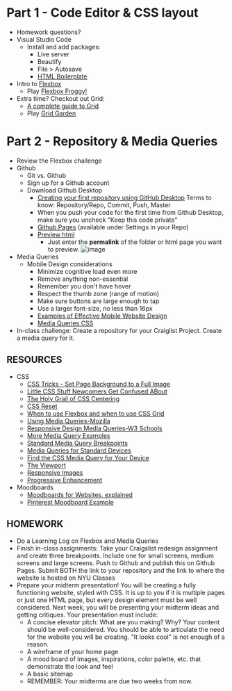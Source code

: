 # Part 1 - Code Editor & CSS layout
* Homework questions?
* Visual Studio Code
  * Install and add packages:
    * Live server
    * Beautify
    * File > Autosave
    * [HTML Boilerplate](https://marketplace.visualstudio.com/items?itemName=sidthesloth.html5-boilerplate)
* Intro to [Flexbox](https://css-tricks.com/snippets/css/a-guide-to-flexbox/)
  * Play	[Flexbox Froggy!](https://flexboxfroggy.com/)
* Extra time? Checkout out Grid:
  * [A complete guide to Grid](https://css-tricks.com/snippets/css/complete-guide-grid/)
  * Play [Grid Garden](https://codepip.com/games/grid-garden/)
  
# Part 2 - Repository & Media Queries
* Review the Flexbox challenge
* Github
  * Git vs. Github
  * Sign up for a Github account
  * Download Github Desktop
    * [Creating your first repository using GitHub Desktop](https://help.github.com/en/desktop/getting-started-with-github-desktop/creating-your-first-repository-using-github-desktop) Terms to know: Repository/Repo, Commit, Push, Master
    * When you push your code for the first time from Github Desktop, make sure you uncheck "Keep this code private"
    * [Github Pages](https://pages.github.com/) (available under Settings in your Repo)
    * [Preview html](https://htmlpreview.github.io/?)
      * Just enter the **permalink** of the folder or html page you want to preview.
      ![image](https://github.com/user-attachments/assets/774747f7-fc78-457c-9c56-4055279059be)
* Media Queries
  * Mobile Design considerations
    * Minimize cognitive load even more
    * Remove anything non-essential
    * Remember you don't have hover
    * Respect the thumb zone (range of motion)
    * Make sure buttons are large enough to tap
    * Use a larger font-size, no less than 16px
    * [Examples of Effective Mobile Website Design](https://www.impactbnd.com/examples-of-effective-mobile-website-design)
    * [Media Queries CSS](https://developer.mozilla.org/en-US/docs/Web/CSS/CSS_media_queries/Using_media_queries)
* In-class challenge: Create a repository for your Craiglist Project. Create a media query for it.
## RESOURCES
* CSS
  * [CSS Tricks - Set Page Background to a Full Image](http://css-tricks.com/perfect-full-page-background-image/)
  * [Little CSS Stuff Newcomers Get Confused ABout](http://css-tricks.com/little-css-stuff-newcomers-get-confused-about/)
  * [The Holy Grail of CSS Centering](http://webdesign.tutsplus.com/tutorials/the-holy-grail-of-css-centering--cms-22114)
  * [CSS Reset](https://meyerweb.com/eric/tools/css/reset/)
  * [When to use Flexbox and when to use CSS Grid](https://blog.logrocket.com/css-flexbox-vs-css-grid/)
  * [Using Media Queries-Mozilla](https://developer.mozilla.org/en-US/docs/Web/CSS/Media_Queries/Using_media_queries)
  * [Responsive Design Media Queries-W3 Schools](https://www.w3schools.com/css/css_rwd_mediaqueries.asp)
  * [More Media Query Examples](https://www.w3schools.com/css/css3_mediaqueries_ex.asp)
  * [Standard Media Query Breakpoints](https://teamtreehouse.com/community/are-there-standard-media-query-break-points)
  * [Media Queries for Standard Devices](https://css-tricks.com/snippets/css/media-queries-for-standard-devices/)
  * [Find the CSS Media Query for Your Device](http://cssmediaqueries.com/)
  * [The Viewport](https://www.w3schools.com/css/css_rwd_viewport.asp)
  * [Responsive Images](https://developer.mozilla.org/en-US/docs/Learn/HTML/Multimedia_and_embedding/Responsive_images)
  * [Progressive Enhancement](https://www.smashingmagazine.com/2009/04/progressive-enhancement-what-it-is-and-how-to-use-it/)
* Moodboards
  * [Moodboards for Websites, explained](https://www.smartbugmedia.com/blog/what-is-a-mood-board-and-how-can-it-influence-my-website-design)
  * [Pinterest Moodboard Example](https://www.pinterest.com/pin/331999803756049839/)
## HOMEWORK
* Do a Learning Log on Flexbox and Media Queries
* Finish in-class assignments: Take your Craigslist redesign assignment and create three breakpoints. Include one for small screens, medium screens and large screens. Push to Github and publish this on Github Pages. Submit BOTH the link to your repository and the link to where the website is hosted on NYU Classes
* Prepare your midterm presentation! You will be creating a fully functioning website, styled with CSS. It is up to you if it is multiple pages or just one HTML page, but every design element must be well considered. Next week, you will be presenting your midterm ideas and getting critiques. Your presentation must include:
  * A concise elevator pitch: What are you making? Why? Your content should be well-considered. You should be able to articulate the need for the website you will be creating. "It looks cool" is not enough of a reason.
  * A wireframe of your home page
  * A mood board of images, inspirations, color palette, etc. that demonstrate the look and feel
  * A basic sitemap
  * REMEMBER: Your midterms are due two weeks from now.
